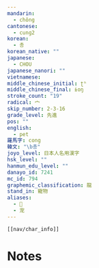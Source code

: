 ```yaml
---
mandarin:
  - chǒng
cantonese:
  - cung2
korean:
  - 총
korean_native: ""
japanese:
  - CHOU
japanese_nanori: ""
vietnamese:
middle_chinese_initial: ʈʰ
middle_chinese_final: ɨoŋ
stroke_count: "19"
radical: 宀
skip_number: 2-3-16
grade_level: 先進
pos: ""
english:
  - pet
羅馬字: cong
韓文: "\b총"
joyo_level: 日本人名用漢字
hsk_level: ""
hanmun_edu_level: ""
danayo_id: 7241
mc_id: 794
graphemic_classification: 龍
stand_in: 寵物
aliases:
  - 𫳭
  - 宠
---
```

```meta-bind-embed
[[nav/char_info]]
```

# Notes
